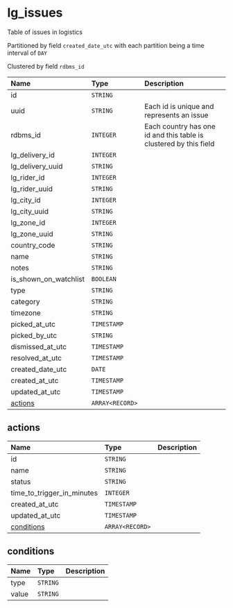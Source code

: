# lg_issues

Table of issues in logistics

Partitioned by field `created_date_utc` with each
partition being a time interval of `DAY`

Clustered by field `rdbms_id`


| Name | Type | Description |
| :--- | :--- | :---        |
| id | `STRING` |  |
| uuid | `STRING` | Each id is unique and represents an issue |
| rdbms_id | `INTEGER` | Each country has one id and this table is clustered by this field |
| lg_delivery_id | `INTEGER` |  |
| lg_delivery_uuid | `STRING` |  |
| lg_rider_id | `INTEGER` |  |
| lg_rider_uuid | `STRING` |  |
| lg_city_id | `INTEGER` |  |
| lg_city_uuid | `STRING` |  |
| lg_zone_id | `INTEGER` |  |
| lg_zone_uuid | `STRING` |  |
| country_code | `STRING` |  |
| name | `STRING` |  |
| notes | `STRING` |  |
| is_shown_on_watchlist | `BOOLEAN` |  |
| type | `STRING` |  |
| category | `STRING` |  |
| timezone | `STRING` |  |
| picked_at_utc | `TIMESTAMP` |  |
| picked_by_utc | `STRING` |  |
| dismissed_at_utc | `TIMESTAMP` |  |
| resolved_at_utc | `TIMESTAMP` |  |
| created_date_utc | `DATE` |  |
| created_at_utc | `TIMESTAMP` |  |
| updated_at_utc | `TIMESTAMP` |  |
| [actions](#actions) | `ARRAY<RECORD>` |  |

## actions

| Name | Type | Description |
| :--- | :--- | :---        |
| id | `STRING` |  |
| name | `STRING` |  |
| status | `STRING` |  |
| time_to_trigger_in_minutes | `INTEGER` |  |
| created_at_utc | `TIMESTAMP` |  |
| updated_at_utc | `TIMESTAMP` |  |
| [conditions](#conditions) | `ARRAY<RECORD>` |  |

## conditions

| Name | Type | Description |
| :--- | :--- | :---        |
| type | `STRING` |  |
| value | `STRING` |  |
